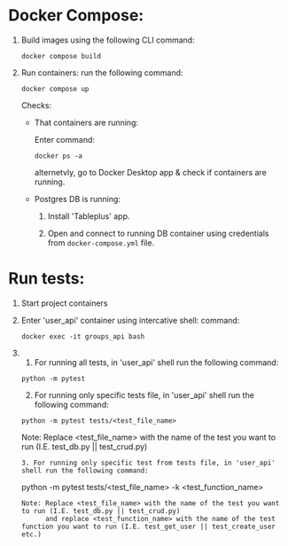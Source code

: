 # Docker Compose:

1. Build images
   using the following CLI command:

   ```
   docker compose build
   ```

2. Run containers:
   run the following command:

   ```
   docker compose up
   ```

   Checks:

   - That containers are running:

     Enter command:

     ```
     docker ps -a
     ```

     alternetvly, go to Docker Desktop app & check if containers are running.

   - Postgres DB is running:

     1. Install 'Tableplus' app.

     2. Open and connect to running DB container using credentials from `docker-compose.yml` file.

# Run tests:

1. Start project containers

2. Enter 'user_api' container using intercative shell:
   command:

   ```
   docker exec -it groups_api bash
   ```

3. 1. For running all tests, in 'user_api' shell run the following command:
   ```
   python -m pytest
   ```
   2. For running only specific tests file, in 'user_api' shell run the following command:
   ```
   python -m pytest tests/<test_file_name>
   ```
   Note: Replace <test_file_name> with the name of the test you want to run (I.E. test_db.py || test_crud.py)
   ```
   3. For running only specific test from tests file, in 'user_api' shell run the following command:
   ```
   python -m pytest tests/<test_file_name> -k <test_function_name>
   ```
   Note: Replace <test_file_name> with the name of the test you want to run (I.E. test_db.py || test_crud.py)
         and replace <test_function_name> with the name of the test function you want to run (I.E. test_get_user || test_create_user etc.)